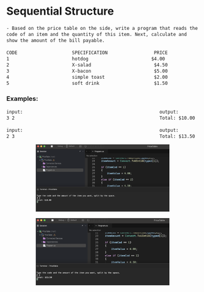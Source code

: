 # Sequential Structure

    - Based on the price table on the side, write a program that reads the code of an item and the quantity of this item. Next, calculate and show the amount of the bill payable.

    CODE                    SPECIFICATION                 PRICE
    1                       hotdog                       $4.00
    2                       X-salad                       $4.50
    3                       X-bacon                       $5.00
    4                       simple toast                  $2.00
    5                       soft drink                    $1.50

### Examples:

    input:                                                  output:
    3 2                                                     Total: $10.00

    input:                                                  output:
    2 3                                                     Total: $13.50

<p align="center">
  <img src="./screenshots/example1.png" width="350" title="Console">
</p>

<p align="center">
  <img src="./screenshots/example2.png" width="350" title="Console">
</p>
